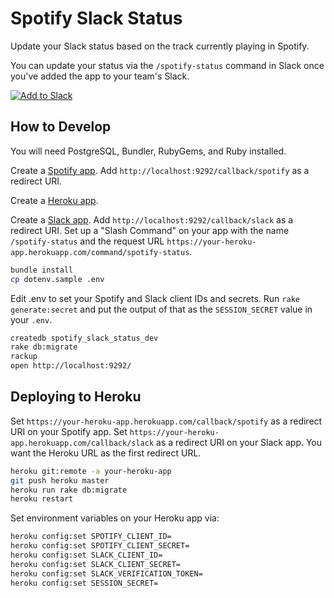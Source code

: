 # Spotify Slack Status

Update your Slack status based on the track currently playing in Spotify.

You can update your status via the `/spotify-status` command in Slack once
you've added the app to your team's Slack.

[![Add to Slack](https://platform.slack-edge.com/img/add_to_slack.png)](https://slack.com/oauth/authorize?&client_id=17070537907.169811790293&scope=users.profile:write,commands)

## How to Develop

You will need PostgreSQL, Bundler, RubyGems, and Ruby installed.

Create a [Spotify app](https://developer.spotify.com/my-applications/#!/).
Add `http://localhost:9292/callback/spotify` as a redirect URI.

Create a [Heroku app](https://dashboard.heroku.com/apps).

Create a [Slack app](https://api.slack.com/apps). Add
`http://localhost:9292/callback/slack` as a redirect URI. Set up a
"Slash Command" on your app with the name `/spotify-status` and
the request URL `https://your-heroku-app.herokuapp.com/command/spotify-status`.

```bash
bundle install
cp dotenv.sample .env
```

Edit .env to set your Spotify and Slack client IDs and secrets. Run
`rake generate:secret` and put the output of that as the `SESSION_SECRET`
value in your `.env`.

```bash
createdb spotify_slack_status_dev
rake db:migrate
rackup
open http://localhost:9292/
```

## Deploying to Heroku

Set `https://your-heroku-app.herokuapp.com/callback/spotify`
as a redirect URI on your Spotify app. Set
`https://your-heroku-app.herokuapp.com/callback/slack` as a redirect
URI on your Slack app. You want the Heroku URL as the first
redirect URL.

```bash
heroku git:remote -a your-heroku-app
git push heroku master
heroku run rake db:migrate
heroku restart
```

Set environment variables on your Heroku app via:

```bash
heroku config:set SPOTIFY_CLIENT_ID=
heroku config:set SPOTIFY_CLIENT_SECRET=
heroku config:set SLACK_CLIENT_ID=
heroku config:set SLACK_CLIENT_SECRET=
heroku config:set SLACK_VERIFICATION_TOKEN=
heroku config:set SESSION_SECRET=
```

